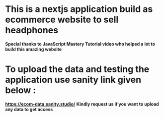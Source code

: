 # This is a nextjs application build as ecommerce website to sell headphones
**Special thanks to JavaScript Mastery Tutorial video who helped a lot to build this amazing website**

# To upload the data and testing the application use sanity link given below :
**https://ecom-data.sanity.studio/**
**Kindly request us if you want to upload any data to get access**

